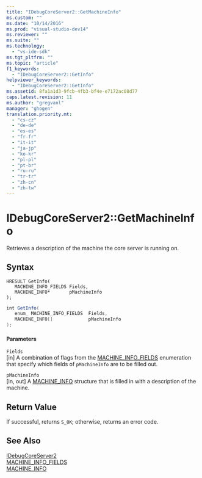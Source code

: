 ```yaml
---
title: "IDebugCoreServer2::GetMachineInfo"
ms.custom: ""
ms.date: "10/14/2016"
ms.prod: "visual-studio-dev14"
ms.reviewer: ""
ms.suite: ""
ms.technology: 
  - "vs-ide-sdk"
ms.tgt_pltfrm: ""
ms.topic: "article"
f1_keywords: 
  - "IDebugCoreServer2::GetInfo"
helpviewer_keywords: 
  - "IDebugCoreServer2::GetInfo"
ms.assetid: 8fa1a1d3-9fcb-4fb3-bf4e-e7172ac08d77
caps.latest.revision: 11
ms.author: "gregvanl"
manager: "ghogen"
translation.priority.mt: 
  - "cs-cz"
  - "de-de"
  - "es-es"
  - "fr-fr"
  - "it-it"
  - "ja-jp"
  - "ko-kr"
  - "pl-pl"
  - "pt-br"
  - "ru-ru"
  - "tr-tr"
  - "zh-cn"
  - "zh-tw"
---
```

# IDebugCoreServer2::GetMachineInfo
Retrieves a description of the machine the core server is running on.  
  
## Syntax  
  
```cpp#  
HRESULT GetInfo(   
   MACHINE_INFO_FIELDS Fields,  
   MACHINE_INFO*       pMachineInfo  
);  
```  
  
```c#  
int GetInfo(   
   enum_ MACHINE_INFO_FIELDS  Fields,  
   MACHINE_INFO[]             pMachineInfo  
);  
```  
  
#### Parameters  
 `Fields`  
 [in] A combination of flags from the [MACHINE_INFO_FIELDS](../extensibility/machine_info_fields.md) enumeration that specify which fields of `pMachineInfo` are to be filled out.  
  
 `pMachineInfo`  
 [in, out] A [MACHINE_INFO](../extensibility/machine_info.md) structure that is filled in with a description of the machine.  
  
## Return Value  
 If successful, returns `S_OK`; otherwise, returns an error code.  
  
## See Also  
 [IDebugCoreServer2](../extensibility/idebugcoreserver2.md)   
 [MACHINE_INFO_FIELDS](../extensibility/machine_info_fields.md)   
 [MACHINE_INFO](../extensibility/machine_info.md)